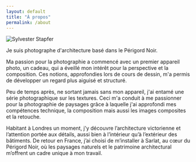 ```yaml
---
layout: default
title: "À propos"
permalink: /about
---
```


<div class="content">
    <div class="about-image">
    <img src="https://pics.sylvesterstapfer.com/me.jpg" alt="Sylvester Stapfer">
  </div>
  <div class="about-text">
    <p>
      Je suis photographe d'architecture basé dans le Périgord Noir.
    </p>
    <p>
      Ma passion pour la photographie a commencé avec un premier appareil photo, un cadeau, qui a éveillé mon intérêt pour la perspective et la composition. Ces notions, approfondies lors de cours de dessin, m'a permis de développer un regard plus aiguisé et structuré.
    </p>
    <p>
      Peu de temps après, ne sortant jamais sans mon appareil, j'ai entamé une série photographique sur les textures. Ceci m'a conduit à me passionner pour la photographie de paysages grâce à laquelle j'ai approfondi mes compétences technique, la composition mais aussi les  images composites et la retouche.
    </p>
    <p>
      Habitant à Londres un moment, j'y découvre l’architecture victorienne et l’attention portée aux détails, aussi bien à l’intérieur qu’à l’extérieur des bâtiments. De retour en France, j’ai choisi de m’installer à Sarlat, au cœur du Périgord Noir, où les paysages naturels et le patrimoine architectural m’offrent un cadre unique à mon travail.
    </p>


  </div>

</div>
